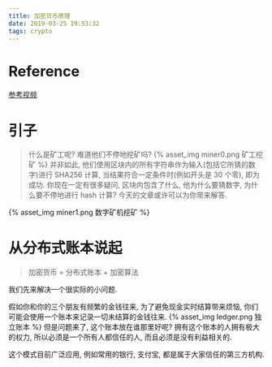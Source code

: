 ```yaml
---
title: 加密货币原理
date: 2019-03-25 19:53:32
tags: crypto
---
```


# Reference

[参考视频](https://v.youku.com/v_show/id_XMzY3MjIzMTczMg==.html?spm=a2hzp.8244740.0.0)

# 引子

> 什么是矿工呢?
> 难道他们不停地挖矿吗?
> {% asset_img miner0.png 矿工挖矿 %}
> 并非如此, 他们使用区块内的所有字符串作为输入(包括它所猜的数字)进行 SHA256 计算, 当结果符合一定条件时(例如开头是 30 个零), 即为成功. 你现在一定有很多疑问, 区块内包含了什么, 他为什么要猜数字, 为什么要不停地进行 hash 计算? 今天的文章或许可以为你带来解答.

{% asset_img miner1.png 数字矿机挖矿 %}

# 从分布式账本说起

> 加密货币 = 分布式账本 + 加密算法

我们先来解决一个很实际的小问题.

假如你和你的三个朋友有频繁的金钱往来, 为了避免现金实时结算带来烦恼, 你们可能会使用一个账本来记录一切未结算的金钱往来.
{% asset_img ledger.png 独立账本 %}
但是问题来了, 这个账本放在谁那里好呢? 拥有这个账本的人拥有极大的权力, 所以必须是一个所有人都信任的人, 而且必须是没有利益相关的.

这个模式目前广泛应用, 例如常用的银行, 支付宝, 都是属于大家信任的第三方机构.
